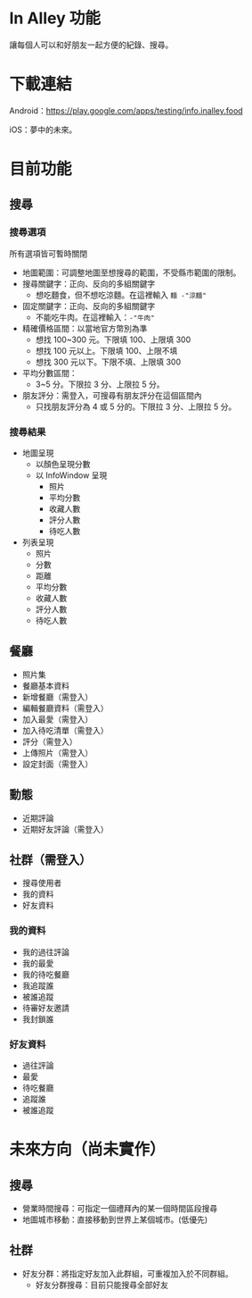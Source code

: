 # In Alley 功能

讓每個人可以和好朋友一起方便的紀錄、搜尋。

# 下載連結

Android：https://play.google.com/apps/testing/info.inalley.food

iOS：夢中的未來。

# 目前功能

## 搜尋

### 搜尋選項

所有選項皆可暫時關閉

- 地圖範圍：可調整地圖至想搜尋的範圍，不受縣市範圍的限制。
- 搜尋關鍵字：正向、反向的多組關鍵字
  - 想吃麵食，但不想吃涼麵。在這裡輸入 `麵 -"涼麵"`
- 固定關鍵字：正向、反向的多組關鍵字
  - 不能吃牛肉。在這裡輸入：`-"牛肉"`
- 精確價格區間：以當地官方幣別為準
  - 想找 100~300 元。下限填 100、上限填 300
  - 想找 100 元以上。下限填 100、上限不填
  - 想找 300 元以下。下限不填、上限填 300
- 平均分數區間：
  - 3~5 分。下限拉 3 分、上限拉 5 分。
- 朋友評分：需登入，可搜尋有朋友評分在這個區間內
  - 只找朋友評分為 4 或 5 分的。下限拉 3 分、上限拉 5 分。

### 搜尋結果

- 地圖呈現
  - 以顏色呈現分數
  - 以 InfoWindow 呈現
    - 照片
    - 平均分數
    - 收藏人數
    - 評分人數
    - 待吃人數
- 列表呈現
  - 照片
  - 分數
  - 距離
  - 平均分數
  - 收藏人數
  - 評分人數
  - 待吃人數

## 餐廳

- 照片集
- 餐廳基本資料
- 新增餐廳（需登入）
- 編輯餐廳資料（需登入）
- 加入最愛（需登入）
- 加入待吃清單（需登入）
- 評分（需登入）
- 上傳照片（需登入）
- 設定封面（需登入）

## 動態

- 近期評論
- 近期好友評論（需登入）

## 社群（需登入）

- 搜尋使用者
- 我的資料
- 好友資料

### 我的資料

- 我的過往評論
- 我的最愛
- 我的待吃餐廳
- 我追蹤誰
- 被誰追蹤
- 待審好友邀請
- 我封鎖誰


### 好友資料

- 過往評論
- 最愛
- 待吃餐廳
- 追蹤誰
- 被誰追蹤

# 未來方向（尚未實作）

## 搜尋

- 營業時間搜尋：可指定一個禮拜內的某一個時間區段搜尋
- 地圖城市移動：直接移動到世界上某個城市。(低優先)

## 社群

- 好友分群：將指定好友加入此群組，可重複加入於不同群組。
  - 好友分群搜尋：目前只能搜尋全部好友